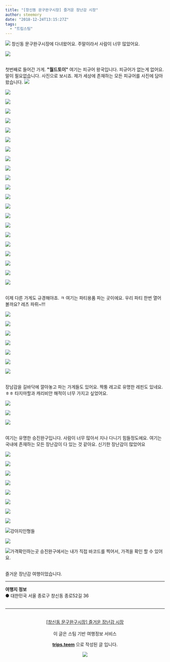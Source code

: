 ```yaml
---
title: "[창신동 문구완구시장] 즐거운 장난감 시장"
author: steemory
date: "2018-12-24T13:15:27Z"
tags:
  - "트립스팀"
---
```

![](https://pubbee.s3.ap-northeast-2.amazonaws.com/origin/20181224_203444-1545656693096.jpg)
창신동 문구완구시장에 다녀왔어요. 주말이라서 사람이 너무 많았어요.

![](https://ipfs.busy.org/ipfs/QmUW6CNM7ww7V1Uq56PUwtYBY23iZ9hqkgiTuhXbMuwwi7)

<br>첫번째로 들어간 가게. **"월드토이"** 여기는 피규어 왕국입니다. 피규어가 없는게 없어요. 말이 필요없습니다. 사진으로 보시죠. 제가 세상에 존재하는 모든 피규어를 사진에 담아왔습니다.
![](https://ipfs.busy.org/ipfs/QmTyk4zLgeckbmM7YUd3zuACuG99WTVunUozRbrZAdZ9eN)

![](https://ipfs.busy.org/ipfs/QmPCHZZs4YeK41dyEBFsj5sgDH3AkawSwGDb5Ciqb8cT99)

![](https://ipfs.busy.org/ipfs/QmVo6WZLs5EFeFFw4wcvsSCroHvcmE83ZzDwJ3fyGzqqfa)

![](https://ipfs.busy.org/ipfs/QmcMdpkpoEoxagRKNEjS7P59QBvr8yfM83pxEphF8ZsyBH)

![](https://ipfs.busy.org/ipfs/QmZHQUkkBPJFvkYk6cmeydpNobKFUZEGbGmGrtqGgAEqe5)

![](https://ipfs.busy.org/ipfs/QmWd2DttCu8ncKz4zo2XH2Tqvpy4rH7ysKExNkSoAZQst6)

![](https://ipfs.busy.org/ipfs/QmVQXvkKRAvLhAwLf34kosjMv85An35jU6b4QFvxdU5yGP)

![](https://ipfs.busy.org/ipfs/QmXQszwur24V3DomS9eG9WVeZXcMwm4XNW12BEsuApcjCG)

![](https://ipfs.busy.org/ipfs/QmVy5bYaK1ekZtW8ZKhDevZX51Rd4fbLGSjTSftBGu1b7R)

![](https://ipfs.busy.org/ipfs/QmQiUHVJe3s12rXqyppQ5Kyn4ySBaXLHaPyJ2hbsgNsYTP)

![](https://ipfs.busy.org/ipfs/QmQ3PWo8R5QBNEeUSaKduyZCq76nrF1Wmekcnp23quDVLs)

![](https://ipfs.busy.org/ipfs/QmZFuPjronjcgd1D3ewBba5BaDv6X57axXdfmJF5ZCg5VD)

![](https://ipfs.busy.org/ipfs/QmYDgFwkvRdnFJVuxXEfwWq4nTNfSnHFhdMAjTJMs2YQEa)

![](https://ipfs.busy.org/ipfs/QmR4GQaG6NDEZApcsGgHZWMyBsb8nNoA8abXa1qXcqEHp8)

![](https://ipfs.busy.org/ipfs/QmcWQeXfQ7ezgXzhgApS6MFKp51ProvEz6wBAXCuzj3KpJ)

![](https://ipfs.busy.org/ipfs/QmZJpSoj5LVre7Ty9bzmYAw6YUSHdoGxnbxbXukLXCcxDn)

![](https://ipfs.busy.org/ipfs/QmeRJGDVNrbsWDrUfJBDsWgsT5mPhWyQvx2gQnRMo7ExJM)

![](https://ipfs.busy.org/ipfs/QmSmukJZ7r1VtZR3uNCVQA6C9p48kuNK31uM8uF6GKj7c3)

![](https://ipfs.busy.org/ipfs/QmcR1pUMSm3hXv1hdxcth68Z9zR4hDzE9MXbET81ALXqeY)

![](https://ipfs.busy.org/ipfs/Qmf9XxwHH738c8YpQxv65Q6xvDDvN7Hj3h385dATBQsfoV)

![](https://ipfs.busy.org/ipfs/Qmey9peskXjAWNZTuXrbogxmq3xRNgzU9bw3XyGnjTsdej)

![](https://ipfs.busy.org/ipfs/QmdihwgPsFj3AU9nrzdmiTaUhPvGAWQdeL2s1YXc8KvQFQ)

<br>이제 다른 가게도 규경해야죠. ㅋ 여기는 파티용품 파는 곳이에요. 우리 파티 한번 열어볼까요? 레츠 파뤼~!!!

![](https://ipfs.busy.org/ipfs/QmWCB31Z5FVQuBHXH9jt4VHQCknZ18DWeM5gEjHXCRpAXT)

![](https://ipfs.busy.org/ipfs/QmTv5UnfTSW8pTLBY1Hf2rZjtohFYvuDbhPDwWvoNUZN4e)

![](https://ipfs.busy.org/ipfs/QmWwQzR85mj4fdCvFAgKEVZn9fRxzCLexwScj7UVD6YtwP)

![](https://ipfs.busy.org/ipfs/QmYHmc36v94y6ZNcs3891ZpyscaRi9MkBmPMeVs7i9udxn)

![](https://ipfs.busy.org/ipfs/QmcF6kKXfTJXzkwCMGbbE2TnTPzYqgEST9PV7nZPuzL68P)

![](https://ipfs.busy.org/ipfs/Qma5s9EASvPaT4iqWuj1cd28TFT1r7HZYh7oNtaKiPPMU7)

![](https://ipfs.busy.org/ipfs/QmSc9ujc3wWzDHQu3PuVfYd9iLyJ75iHjB1v7te8jyBBxb)

<br>장남감을 길바닥에 깔아놓고 파는 가게들도 있어요. 짝퉁 레고로 유명한 레핀도 있네요. ㅎㅎ 타지마할과 캐리비안 해적이 너무 가지고 싶었어요.

![](https://ipfs.busy.org/ipfs/QmPXwMFAYj2P3MUgLUxYzdgFX3XdCJVvM4W77BF6ym4ntD)

![](https://ipfs.busy.org/ipfs/QmegkkcKbFKce8oRE3t33vJbtEmhuRP5osXju7oGM14qmK)

![](https://ipfs.busy.org/ipfs/QmYHm6fdJ9K8tJqmdCtwJ1nnR54PfhR7zh85rZVaC8S8jF)

<br>여기는 유명한 승진완구입니다. 사람이 너무 많아서 지나 다니기 힘들정도에요. 여기는 국내에 존재하는 모든 장난감이 다 있는 것 같아요. 신기한 장난감이 많았어요

![](https://ipfs.busy.org/ipfs/QmQYB7xxonboobTqP7yMAjfjT91cTJGstE14QXZV8Umkf4)

![](https://ipfs.busy.org/ipfs/QmYSjsPebv5HpEmu3k6z6doykpD9PpnxrFj3tShaUFhngW)

![](https://ipfs.busy.org/ipfs/QmeZW1zLbmpzncR9XgAYuMv8Md3ptTYGsdSwHYFioUuMaY)

![](https://ipfs.busy.org/ipfs/QmdmnBYXFWsc1fpb7LGjm9fEDR68TYh8LWbYucA5B6joE9)

![](https://ipfs.busy.org/ipfs/Qmc486NxUqoFuP8Ymj7tJ9oSuSHixvoVNsysDeHXAv2n4X)

![](https://ipfs.busy.org/ipfs/QmSnFuAgtnNFL3BXjs198CkNq7ApdnwhEJy3dLmWSnxqAs)

![](https://ipfs.busy.org/ipfs/QmWF7Ha466y6DH9Qr8o8znGjV3U8v1DuLRNMvaT6QX9JHM)

![](https://ipfs.busy.org/ipfs/Qma4mQFHyJ9Vn3qzG8PtDoEyUqji4UbPsfYXqrDpRHhnD4)

![강아지인형들](https://ipfs.busy.org/ipfs/QmUomg1hRZ6c9GVAugGeot1YUGxHRrBbBf3o1mD34zJ26C)

![](https://ipfs.busy.org/ipfs/QmTRZViWySaQPUAkvnstkFCieDrRxYbcXQ2fnvSCzqMMuy)

![가격확인하는곳](https://ipfs.busy.org/ipfs/QmVGAYm3ssjZaVAMXhE52bkcrUtpBZ8crLyRZ3XxQytXCr)
승진완구에서는 내가 직접 바코드를 찍어서, 가격을 확인 할 수 있어요.

<br>
즐거운 장난감 여행이었습니다.


<hr><b>여행지 정보</b><br/>● 대한민국 서울 종로구 창신동 종로52길 36<br/><br/><hr><br/><center><a href='https://kr.tripsteem.com/post/tt20181224t131526300z'>[창신동 문구완구시장] 즐거운 장난감 시장</a></center><br />
<center>
이 글은 스팀 기반 여행정보 서비스

<a href='https://kr.tripsteem.com/'><b>trips.teem</b></a> 으로 작성된 글 입니다.

<a href='https://kr.tripsteem.com/'>![](https://cdn.steemitimages.com/DQmbuSfKHpgvnrZ5kQ8KUnBvhrCiNatU6X7a6Dy4Ka2f1o5/banner_winter.jpg)</a>
</center>
